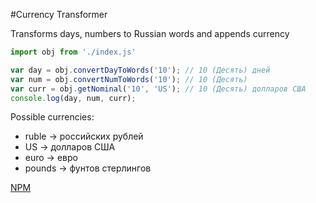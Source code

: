 #Currency Transformer

Transforms days, numbers to Russian words and appends currency

```js
import obj from './index.js'

var day = obj.convertDayToWords('10'); // 10 (Десять) дней
var num = obj.convertNumToWords('10'); // 10 (Десять)
var curr = obj.getNominal('10', 'US'); // 10 (Десять) долларов США
console.log(day, num, curr);
```
Possible currencies: 
- ruble -> российских рублей
- US -> долларов США
- euro -> евро
- pounds -> фунтов стерлингов


[NPM](https://www.npmjs.com/package/currencytransformer)